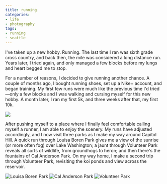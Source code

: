 ```yaml
---
title: running
categories:
- life
- photography
tags:
- running
- seattle
---
```


I've taken up a new hobby. Running. The last time I ran was sixth grade cross country, and back then, the mile was considered a long distance run. Years later, I tried again, and only managed a few blocks before my lungs and heart begged me to stop.

For a number of reasons, I decided to give running another chance. A couple of months ago, I bought running shoes, set up a Nike+ account, and began training. My first few runs were much like the previous time I'd tried—only a few blocks and I was walking and cursing myself for this new hobby. A month later, I ran my first 5k, and three weeks after that, my first 10k.

![](/blog/old-uploads/2011/06/20110607_runmap.png)

After pushing myself to a place where I finally feel comfortable calling myself a runner, I am able to enjoy the scenery. My runs have adjusted accordingly, and I now visit three parks as I make my way around Capitol Hill. A quick run through Louisa Boren Park gives me a view of the sunrise (or more often fog) over Lake Washington; a jaunt through Volunteer Park reveals all sorts of wildlife, from groundhogs to heron; and then there's the fountains of Cal Anderson Park. On my way home, I make a second trip through Volunteer Park, revisiting the koi ponds and view across the reservoir.

![Louisa Boren Park](/blog/old-uploads/2011/06/20110607_run03.png)
![Cal Anderson Park](/blog/old-uploads/2011/06/20110607_run01.png)
![Volunteer Park](/blog/old-uploads/2011/06/20110607_run02.png)

